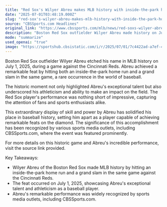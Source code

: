 ```yaml
---
title: "Red Sox's Wilyer Abreu makes MLB history with inside-the-park home run, grand slam in same game vs. Reds"
date: "2025-07-01T03:48:19.000Z"
slug: "red-sox's-wilyer-abreu-makes-mlb-history-with-inside-the-park-home-run-grand-slam-in-same-game-vs.-reds"
source: "CBSSports.com Headlines"
original_link: "https://www.cbssports.com/mlb/news/red-soxs-wilyer-abreu-makes-mlb-history-with-inside-the-park-home-run-grand-slam-in-same-game-vs-reds/"
description: "Boston Red Sox outfielder Wilyer Abreu made history on July 1, 2025, by hitting both an inside-the-park home run and a grand slam in the same game against the Cincinnati Reds. This rare achievement highlighted Abreu's talent, athleticism, and ability to make a significant impact on the field, capturing the attention of fans and sports enthusiasts. The historic moment has solidified Abreu's place in baseball history as a player capable of remarkable feats, with various sports media outlets, including CBSSports.com, recognizing the significance of his performance."
mode: "summarize"
used_openai: "true"
image: "https://sportshub.cbsistatic.com/i/r/2025/07/01/7c4422ad-a7ef-4c6a-9528-f504115537a5/thumbnail/1200x675/6a3b48d4f0666c7c1371bba6db62e92f/063025-wilyerabreu.jpg"
---
```


Boston Red Sox outfielder Wilyer Abreu etched his name in MLB history on July 1, 2025, during a game against the Cincinnati Reds. Abreu achieved a remarkable feat by hitting both an inside-the-park home run and a grand slam in the same game, a rare occurrence in the world of baseball.

The historic moment not only highlighted Abreu's exceptional talent but also underscored his athleticism and ability to make an impact on the field. The Red Sox player's performance was nothing short of impressive, capturing the attention of fans and sports enthusiasts alike.

This extraordinary display of skill and power by Abreu has solidified his place in baseball history, setting him apart as a player capable of achieving remarkable feats on the diamond. The significance of this accomplishment has been recognized by various sports media outlets, including CBSSports.com, where the event was featured prominently.

For more details on this historic game and Abreu's incredible performance, visit the source link provided.

Key Takeaways:
- Wilyer Abreu of the Boston Red Sox made MLB history by hitting an inside-the-park home run and a grand slam in the same game against the Cincinnati Reds.
- The feat occurred on July 1, 2025, showcasing Abreu's exceptional talent and athleticism as a baseball player.
- Abreu's remarkable performance was widely recognized by sports media outlets, including CBSSports.com.